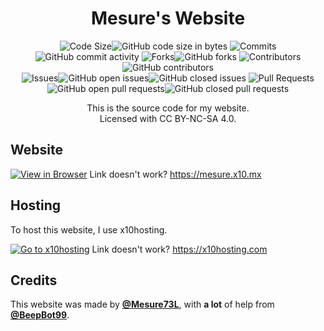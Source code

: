 <h1 align="center">Mesure's Website</h1>

<p align="center"><img src="https://img.shields.io/badge/Code%20Size-gray?style=for-the-badge" alt="Code Size"><img src="https://img.shields.io/github/languages/code-size/mesure73l/mesures-website?style=for-the-badge&amp;label=&amp;color=blue" alt="GitHub code size in bytes">
<img src="https://img.shields.io/badge/Commits-gray?style=for-the-badge" alt="Commits"><img src="https://img.shields.io/github/commit-activity/t/mesure73l/mesures-website?style=for-the-badge&amp;label=&amp;color=blue" alt="GitHub commit activity">
<img src="https://img.shields.io/badge/Forks-gray?style=for-the-badge" alt="Forks"><img src="https://img.shields.io/github/forks/mesure73l/mesures-website?style=for-the-badge&amp;label=&amp;color=blue" alt="GitHub forks">
<img src="https://img.shields.io/badge/Contributors-gray?style=for-the-badge" alt="Contributors"><img src="https://img.shields.io/github/contributors/mesure73l/mesures-website?style=for-the-badge&amp;label=&amp;color=blue" alt="GitHub contributors"><br>
<img src="https://img.shields.io/badge/Issues-gray?style=for-the-badge" alt="Issues"><img src="https://img.shields.io/github/issues/mesure73l/mesures-website?style=for-the-badge&amp;label=&amp;color=orange" alt="GitHub open issues"><img src="https://img.shields.io/github/issues-closed/mesure73l/mesures-website?style=for-the-badge&amp;label=&amp;color=orange" alt="GitHub closed issues">
<img src="https://img.shields.io/badge/Pull%20Requests-gray?style=for-the-badge" alt="Pull Requests"><img src="https://img.shields.io/github/issues-pr/mesure73l/mesures-website?style=for-the-badge&amp;label=&amp;color=red" alt="GitHub open pull requests"><img src="https://img.shields.io/github/issues-pr-closed/mesure73l/mesures-website?style=for-the-badge&amp;label=&amp;color=red" alt="GitHub closed pull requests">

<p align="center">This is the source code for my website.<br>
Licensed with CC BY-NC-SA 4.0.</p>

## Website

[![View in Browser](https://github.com/Mesure73L/Mesures-Website/assets/115181664/b59a70c1-d8f6-44ca-9bd7-d6ba508d517a)](https://mesure.x10.mx/)
Link doesn't work? <https://mesure.x10.mx>

## Hosting

To host this website, I use x10hosting.

[![Go to x10hosting](https://github.com/Mesure73L/Mesures-Website/assets/115181664/ce7312be-77f1-4e1a-83cb-51fa31c10edd)](https://x10hosting.com)
Link doesn't work? <https://x10hosting.com>

## Credits

This website was made by **[@Mesure73L](https://github.com/Mesure73L)**, with **a lot** of help from **[@BeepBot99](https://github.com/BeepBot99)**.


<!--
i slept with your mother last night
-->
